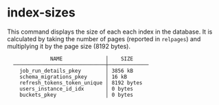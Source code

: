 # index-sizes

This command displays the size of each each index in the database. It is calculated by taking the number of pages (reported in `relpages`) and multiplying it by the page size (8192 bytes).

```
              NAME              │    SIZE
  ──────────────────────────────┼─────────────
    job_run_details_pkey        │ 3856 kB
    schema_migrations_pkey      │ 16 kB
    refresh_tokens_token_unique │ 8192 bytes
    users_instance_id_idx       │ 0 bytes
    buckets_pkey                │ 0 bytes
```